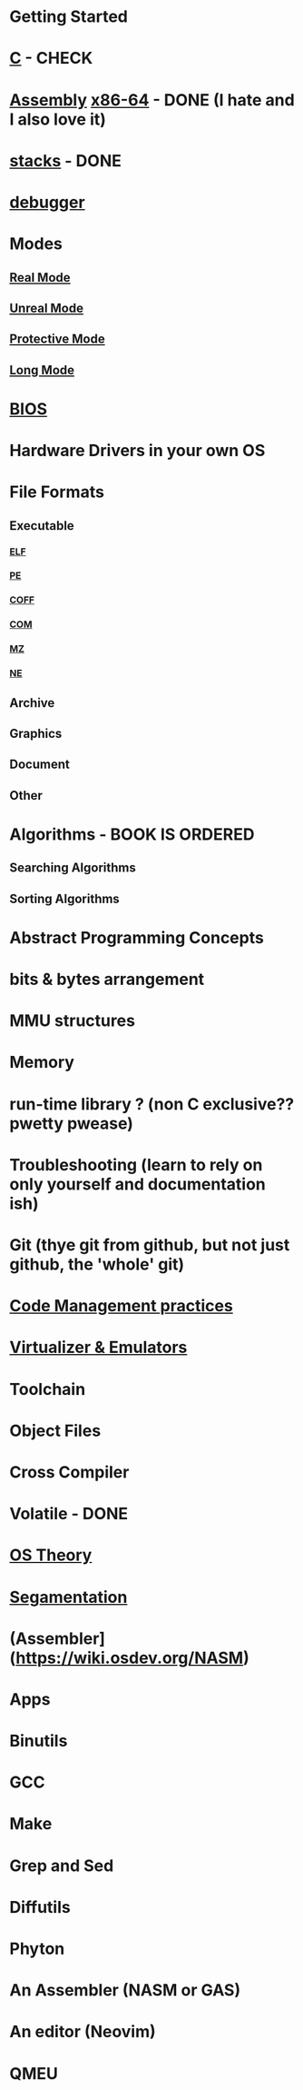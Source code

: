 # Getting Started

# [C](https://wiki.osdev.org/C) - CHECK
# [Assembly](https://wiki.osdev.org/Assembly) [x86-64](https://os.inf.tu-dresden.de/Studium/OSC/SS2022/tasks/task4/assembler.php) - DONE (I hate and I also love it)
# [stacks](https://wiki.osdev.org/Stack) - DONE
# [debugger](https://wiki.osdev.org/GDB)
# Modes
## [Real Mode](https://wiki.osdev.org/Real_Mode)
## [Unreal Mode](https://wiki.osdev.org/Unreal_Mode)
## [Protective Mode](https://wiki.osdev.org/Protected_Mode)
## [Long Mode](https://wiki.osdev.org/Long_Mode)
# [BIOS](https://wiki.osdev.org/BIOS)
# Hardware Drivers in your own OS
# File Formats
## Executable
### [ELF](https://wiki.osdev.org/ELF)
### [PE](https://wiki.osdev.org/PE)
### [COFF](https://wiki.osdev.org/COFF)
### [COM](https://wiki.osdev.org/COM)
### [MZ](https://wiki.osdev.org/MZ)
### [NE](https://wiki.osdev.org/NE)
## Archive
## Graphics
## Document
## Other
# Algorithms - BOOK IS ORDERED
## Searching Algorithms
## Sorting Algorithms
# Abstract Programming Concepts
# bits & bytes arrangement
# MMU structures
# Memory
# run-time library ? (non C exclusive?? pwetty pwease)
# Troubleshooting (learn to rely on only yourself and documentation ish)
# Git (thye git from github, but not just github, the 'whole' git)
# [Code Management practices](https://wiki.osdev.org/Code_Management)
# [Virtualizer & Emulators](https://wiki.osdev.org/Emulators)
# Toolchain
# Object Files
# Cross Compiler
# Volatile - DONE
# [OS Theory](https://wiki.osdev.org/Category:OS_theory)
# [Segamentation](https://wiki.osdev.org/Segmentation)
# (Assembler](https://wiki.osdev.org/NASM)

# Apps

# Binutils
# GCC
# Make
# Grep and Sed
# Diffutils
# Phyton
# An Assembler (NASM or GAS)
# An editor (Neovim)
# QMEU

